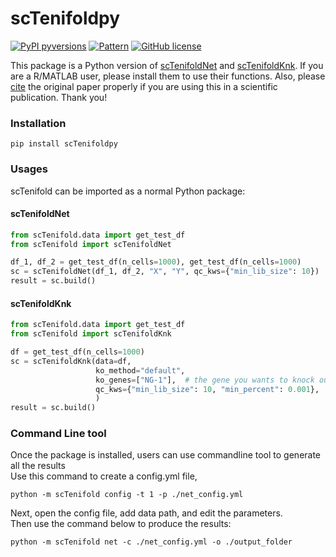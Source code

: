 # scTenifoldpy
[![PyPI pyversions](https://img.shields.io/pypi/pyversions/biodbs.svg)](https://pypi.python.org/pypi/biodbs/)
[![Pattern](https://img.shields.io/badge/DOI-10.1016/j.patter.2020.100139-blue)](https://www.sciencedirect.com/science/article/pii/S2666389920301872#bib48)
[![GitHub license](https://img.shields.io/github/license/qwerty239qwe/scTenifoldpy.svg)](https://github.com/qwerty239qwe/scTenifoldpy/blob/master/LICENSE)

This package is a Python version of [scTenifoldNet](https://github.com/cailab-tamu/scTenifoldNet) 
and [scTenifoldKnk](https://github.com/cailab-tamu/scTenifoldKnk). If you are a R/MATLAB user, 
please install them to use their functions. 
Also, please [cite](https://www.sciencedirect.com/science/article/pii/S2666389920301872) the original paper properly 
if you are using this in a scientific publication. Thank you!

### Installation
```
pip install scTenifoldpy
```


### Usages
scTenifold can be imported as a normal Python package:
#### scTenifoldNet
```python
from scTenifold.data import get_test_df
from scTenifold import scTenifoldNet

df_1, df_2 = get_test_df(n_cells=1000), get_test_df(n_cells=1000)
sc = scTenifoldNet(df_1, df_2, "X", "Y", qc_kws={"min_lib_size": 10})
result = sc.build()
```

#### scTenifoldKnk
```python
from scTenifold.data import get_test_df
from scTenifold import scTenifoldKnk

df = get_test_df(n_cells=1000)
sc = scTenifoldKnk(data=df,
                   ko_method="default",
                   ko_genes=["NG-1"],  # the gene you wants to knock out
                   qc_kws={"min_lib_size": 10, "min_percent": 0.001},
                   )
result = sc.build()
```

### Command Line tool
Once the package is installed, users can use commandline tool to generate all the results <br>
Use this command to create a config.yml file, 
```shell
python -m scTenifold config -t 1 -p ./net_config.yml
```
Next, open the config file, add data path, and edit the parameters.<br>
Then use the command below to produce the results:
```shell
python -m scTenifold net -c ./net_config.yml -o ./output_folder
```

